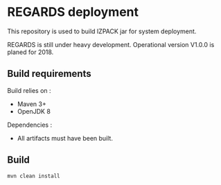 # REGARDS deployment

This repository is used to build IZPACK jar for system deployment.

REGARDS is still under heavy development. Operational version V1.0.0 is planed for 2018.

## Build requirements

Build relies on :
* Maven 3+
* OpenJDK 8

Dependencies : 
* All artifacts must have been built.

## Build

```shell
mvn clean install
```